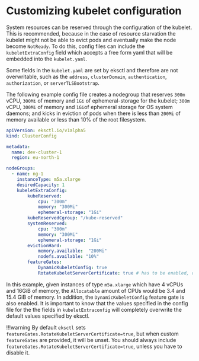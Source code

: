 # Customizing kubelet configuration

System resources can be reserved through the configuration of the kubelet. This is recommended, because in the case of resource starvation the kubelet might not be able to evict pods and eventually make the node become `NotReady`. To
 do this, config files can include the `kubeletExtraConfig` field which accepts a free form yaml that will be embedded 
 into the `kubelet.yaml`.

 
Some fields in the `kubelet.yaml` are set by eksctl and therefore are not overwritable, such as the `address`, 
`clusterDomain`, `authentication`, `authorization`, or `serverTLSBootstrap`.

The following example config file creates a nodegroup that reserves `300m` vCPU, `300Mi` of memory and `1Gi` of 
ephemeral-storage for the kubelet; `300m` vCPU, `300Mi` of memory and `1Gi`of ephemeral storage for OS system 
daemons; and kicks in eviction of pods when there is less than `200Mi` of memory available or less than  10% of the 
root filesystem.

```yaml
apiVersion: eksctl.io/v1alpha5
kind: ClusterConfig

metadata:
  name: dev-cluster-1
  region: eu-north-1

nodeGroups:
  - name: ng-1
    instanceType: m5a.xlarge
    desiredCapacity: 1
    kubeletExtraConfig:
        kubeReserved:
            cpu: "300m"
            memory: "300Mi"
            ephemeral-storage: "1Gi"
        kubeReservedCgroup: "/kube-reserved"
        systemReserved:
            cpu: "300m"
            memory: "300Mi"
            ephemeral-storage: "1Gi"
        evictionHard:
            memory.available:  "200Mi"
            nodefs.available: "10%"
        featureGates:
            DynamicKubeletConfig: true
            RotateKubeletServerCertificate: true # has to be enabled, otherwise it will be disabled
```

In this example, given instances of type `m5a.xlarge` which have 4 vCPUs and 16GiB of memory, the `Allocatable` amount
of CPUs would be 3.4 and 15.4 GiB of memory. In addition, the `DynamicKubeletConfig` feature gate is also enabled. It is
important to know that the values specified in the config file for the the fields in `kubeletExtraconfig` will 
completely overwrite the default values specified by eksctl.

!!!warning
    By default `eksctl` sets  `featureGates.RotateKubeletServerCertificate=true`, but when custom `featureGates` are provided, it will be unset. You should always include 
    `featureGates.RotateKubeletServerCertificate=true`, unless you have to disable it.
 

